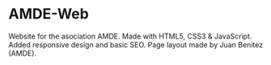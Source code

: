 # AMDE-Web
Website for the asociation AMDE.
Made with HTML5, CSS3 & JavaScript. Added responsive design and basic SEO. Page layout made by Juan Benitez (AMDE).


